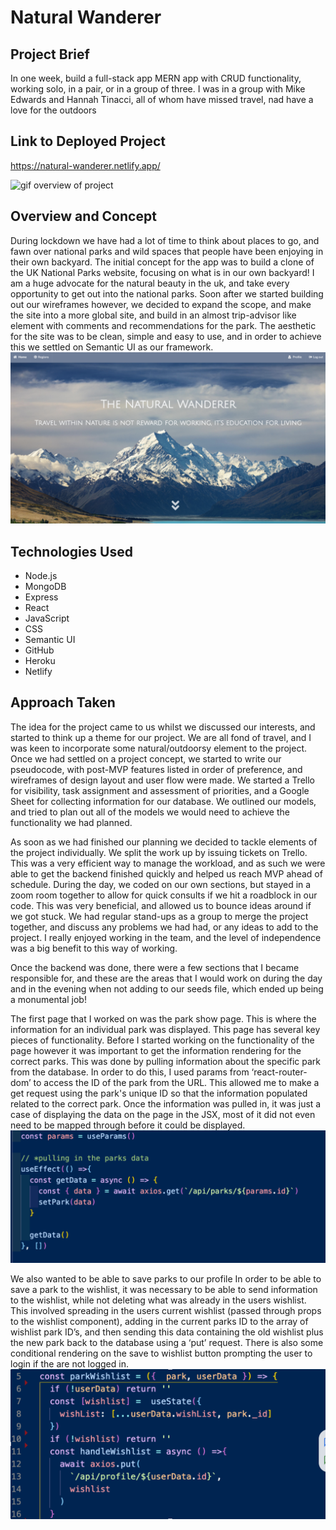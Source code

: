 # Natural Wanderer

## Project Brief


In one week, build a full-stack app MERN app with CRUD functionality, working solo, in a pair, or in a group of three. I was in a group with Mike Edwards and Hannah Tinacci, all of whom have missed travel, nad have a love for the outdoors

## Link to Deployed Project
https://natural-wanderer.netlify.app/

![gif overview of project](https://media.giphy.com/media/brzYagmlnnrFwpwDgE/giphy.gif)

## Overview and Concept
During lockdown we have had a lot of time to think about places to go, and fawn over national parks and wild spaces that people have been enjoying in their own backyard. The initial concept for the app was to build a clone of the UK National Parks website, focusing on what is in our own backyard! I am a huge advocate for the natural beauty in the uk, and take every opportunity to get out into the national parks. Soon after we started building out our wireframes however, we decided to expand the scope, and make the site into a more global site, and build in an almost trip-advisor like element with comments and recommendations for the park. The aesthetic for the site was to be clean, simple and easy to use, and in order to achieve this we settled on Semantic UI as our framework. 
![screenshot of homepage ](readme-items/screenshot-of-home.png)

## Technologies Used
* Node.js
* MongoDB
* Express
* React
* JavaScript
* CSS
* Semantic UI
* GitHub
* Heroku
* Netlify

## Approach Taken

The idea for the project came to us whilst we discussed our interests, and started to think up a theme for our project. We are all fond of travel, and I was keen to incorporate some natural/outdoorsy element to the project. Once we had settled on a project concept, we started to write our pseudocode, with post-MVP features listed in order of preference, and wireframes of design layout and user flow were made. We started a Trello for visibility, task assignment and assessment of priorities, and a Google Sheet for collecting information for our database. We outlined our models, and tried to plan out all of the models we would need to achieve the functionality we had planned. 

As soon as we had finished our planning we decided to tackle elements of the project individually. We split the work up by issuing tickets on Trello. This was a very efficient way to manage the workload, and as such we were able to get the backend finished quickly and helped us reach MVP ahead of schedule. During the day, we coded on our own sections, but stayed in a zoom room together to allow for quick consults if we hit a roadblock in our code. This was very beneficial, and allowed us to bounce ideas around if we got stuck. We had regular stand-ups as a group to merge the project together, and discuss any problems we had had, or any ideas to add to the project. I really enjoyed working in the team, and the level of independence was a  big benefit to this way of working. 

Once the backend was done, there were a few sections that I became responsible for, and these are the areas that I would work on during the day and in the evening when not adding to our seeds file, which ended up being a monumental job! 

The first page that I worked on was the park show page. This is where the information for an individual park was displayed. This page has several key pieces of functionality. Before I started working on the functionality of the page however it was important to get the information rendering for the correct parks. This was done by pulling information about the specific park from the database. In order to do this, I used params from ‘react-router-dom’ to access the ID of the park from the URL. This allowed me to make a get request using the park's unique ID so that the information populated related to the correct park. Once the information was pulled in, it was just a case of displaying the data on the page in the JSX, most of it did not even need to be mapped through before it could be displayed. 
![get request screenshot](readme-items/GetRequest.png)

We also wanted to be able to save parks to our profile  In order to be able to save a park to the wishlist, it was necessary to be able to send information to the wishlist, while not deleting what was already in the users wishlist. This involved spreading in the users current wishlist (passed through props to the wishlist component), adding in the current parks ID to the array of wishlist park ID’s, and then sending this data containing the old wishlist plus the new park back to the database using a ‘put’ request. There is also some conditional rendering on the save to wishlist button prompting the user to login if the are not logged in. 
![park wish list](readme-items/parkwishlist.png)


